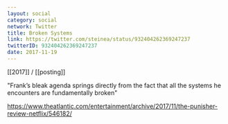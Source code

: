 ```yaml
---
layout: social
category: social
network: Twitter
title: Broken Systems
link: https://twitter.com/steinea/status/932404262369247237
twitterID: 932404262369247237
date: 2017-11-19
---
```


[[2017]] / [[posting]]

"Frank’s bleak agenda springs directly from the fact that all the systems he encounters are fundamentally broken"

<https://www.theatlantic.com/entertainment/archive/2017/11/the-punisher-review-netflix/546182/>
